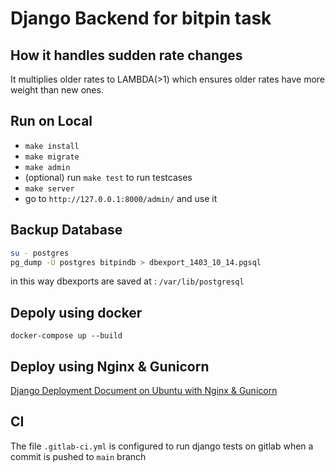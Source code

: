 # Django Backend for bitpin task

## How it handles sudden rate changes
It multiplies older rates to LAMBDA(>1) which ensures older rates have more weight than new ones.

## Run on Local

- `make install`
- `make migrate`
- `make admin`
- (optional) run `make test` to run testcases
- `make server`
- go to `http://127.0.0.1:8000/admin/` and use it


## Backup Database
```bash
su - postgres
pg_dump -U postgres bitpindb > dbexport_1403_10_14.pgsql
```
in this way dbexports are saved at : `/var/lib/postgresql`

## Depoly using docker
`docker-compose up --build`

## Deploy using Nginx & Gunicorn
[Django Deployment Document on Ubuntu with Nginx & Gunicorn](./Deploy.md)

## CI 
The file `.gitlab-ci.yml` is configured to run django tests on gitlab when a commit is pushed to `main` branch

